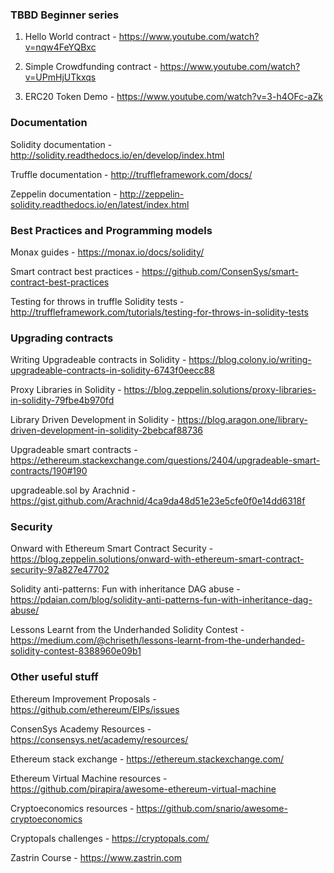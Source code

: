 ### TBBD Beginner series

1) Hello World contract - https://www.youtube.com/watch?v=nqw4FeYQBxc

2) Simple Crowdfunding contract - https://www.youtube.com/watch?v=UPmHjUTkxqs

3) ERC20 Token Demo - https://www.youtube.com/watch?v=3-h4OFc-aZk

### Documentation

Solidity documentation - http://solidity.readthedocs.io/en/develop/index.html

Truffle documentation - http://truffleframework.com/docs/

Zeppelin documentation - http://zeppelin-solidity.readthedocs.io/en/latest/index.html

### Best Practices and Programming models

Monax guides - https://monax.io/docs/solidity/

Smart contract best practices - https://github.com/ConsenSys/smart-contract-best-practices

Testing for throws in truffle Solidity tests - http://truffleframework.com/tutorials/testing-for-throws-in-solidity-tests

### Upgrading contracts

Writing Upgradeable contracts in Solidity - https://blog.colony.io/writing-upgradeable-contracts-in-solidity-6743f0eecc88

Proxy Libraries in Solidity - https://blog.zeppelin.solutions/proxy-libraries-in-solidity-79fbe4b970fd

Library Driven Development in Solidity - https://blog.aragon.one/library-driven-development-in-solidity-2bebcaf88736

Upgradeable smart contracts - https://ethereum.stackexchange.com/questions/2404/upgradeable-smart-contracts/190#190

upgradeable.sol by Arachnid - https://gist.github.com/Arachnid/4ca9da48d51e23e5cfe0f0e14dd6318f

### Security

Onward with Ethereum Smart Contract Security - https://blog.zeppelin.solutions/onward-with-ethereum-smart-contract-security-97a827e47702

Solidity anti-patterns: Fun with inheritance DAG abuse - https://pdaian.com/blog/solidity-anti-patterns-fun-with-inheritance-dag-abuse/

Lessons Learnt from the Underhanded Solidity Contest - https://medium.com/@chriseth/lessons-learnt-from-the-underhanded-solidity-contest-8388960e09b1


### Other useful stuff

Ethereum Improvement Proposals - https://github.com/ethereum/EIPs/issues

ConsenSys Academy Resources - https://consensys.net/academy/resources/

Ethereum stack exchange - https://ethereum.stackexchange.com/

Ethereum Virtual Machine resources - https://github.com/pirapira/awesome-ethereum-virtual-machine

Cryptoeconomics resources - https://github.com/snario/awesome-cryptoeconomics

Cryptopals challenges - https://cryptopals.com/

Zastrin Course - https://www.zastrin.com
